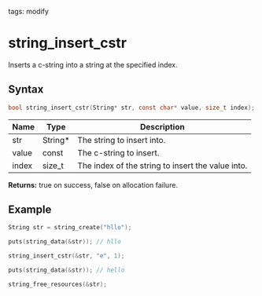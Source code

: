 tags: modify

# string_insert_cstr

Inserts a c-string into a string at the specified index.

## Syntax

```c
bool string_insert_cstr(String* str, const char* value, size_t index);
```

| Name | Type | Description |
| --- | --- | --- |
| str | String* | The string to insert into. |
| value | const | The c-string to insert. |
| index | size_t | The index of the string to insert the value into. |

**Returns:** true on success, false on allocation failure.

## Example

```c
String str = string_create("hllo");

puts(string_data(&str)); // hllo

string_insert_cstr(&str, "e", 1);

puts(string_data(&str)); // hello

string_free_resources(&str);

```